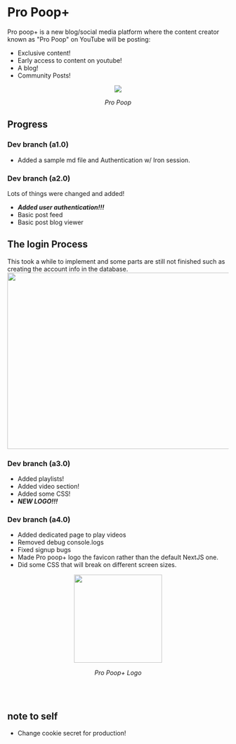 # Pro Poop+

Pro poop+ is a new blog/social media platform where the content creator known as "Pro Poop" on YouTube will be posting:
- Exclusive content!
- Early access to content on youtube!
- A blog!
- Community Posts!
<p align="center">
<img src="https://yt3.ggpht.com/yti/APfAmoG00yKEQrJ56z4gVsIZ0IsoIdXlCyU06qyCR_hoiA=s88-c-k-c0x00ffffff-no-rj-mo"></p>
<p align="center"><i>Pro Poop</i></p>

## Progress

### Dev branch (a1.0)
- Added a sample md file and Authentication w/ Iron session.

### Dev branch (a2.0)
Lots of things were changed and added!
- ***Added user authentication!!!***
- Basic post feed
- Basic post blog viewer

## The login Process
This took a while to implement and some parts are still not finished such as creating the account info in the database.
<img src="https://i.imgur.com/a3SEKP0.png" width="790px" height="400px">

### Dev branch (a3.0)
- Added playlists!
- Added video section!
- Added some CSS!
- ***NEW LOGO!!!***

### Dev branch (a4.0)
- Added dedicated page to play videos
- Removed debug console.logs
- Fixed signup bugs
- Made Pro poop+ logo the favicon rather than the default NextJS one.
- Did some CSS that will break on different screen sizes.

<p align="center"><img src="https://i.imgur.com/XJg0aEW.png" width="200px" height="200px"></p>
<p align="center"><i>Pro Poop+ Logo</i></p>

<br/>
<br/>

## note to self
- Change cookie secret for production!